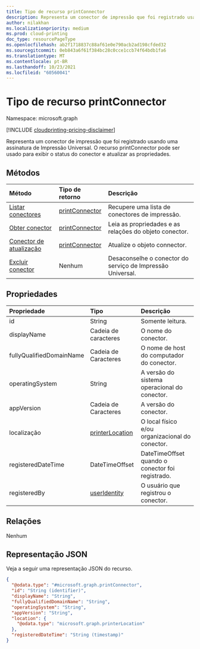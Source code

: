 ```yaml
---
title: Tipo de recurso printConnector
description: Representa um conector de impressão que foi registrado usando uma assinatura de Impressão Universal. O recurso printConnector pode ser usado para exibir o status do conector e atualizar as propriedades.
author: nilakhan
ms.localizationpriority: medium
ms.prod: cloud-printing
doc_type: resourcePageType
ms.openlocfilehash: ab2f1718837c88af61e0e790acb2ad198cfded32
ms.sourcegitcommit: 0eb843a6f61f384bc28c0cce1ccb74f64bdb1fa6
ms.translationtype: MT
ms.contentlocale: pt-BR
ms.lasthandoff: 10/23/2021
ms.locfileid: "60560041"
---
```

# <a name="printconnector-resource-type"></a>Tipo de recurso printConnector

Namespace: microsoft.graph

[!INCLUDE [cloudprinting-pricing-disclaimer](../../includes/cloudprinting-pricing-disclaimer.md)]

Representa um conector de impressão que foi registrado usando uma assinatura de Impressão Universal. O recurso printConnector pode ser usado para exibir o status do conector e atualizar as propriedades.

## <a name="methods"></a>Métodos
|Método|Tipo de retorno|Descrição|
|:---|:---|:---|
| [Listar conectores](../api/print-list-connectors.md) | [printConnector](printconnector.md) | Recupere uma lista de conectores de impressão. |
| [Obter conector](../api/printconnector-get.md) | [printConnector](printconnector.md) | Leia as propriedades e as relações do objeto conector. |
| [Conector de atualização](../api/printconnector-update.md) | [printConnector](printconnector.md) | Atualize o objeto connector. |
| [Excluir conector](../api/printconnector-delete.md) | Nenhum | Desaconselhe o conector do serviço de Impressão Universal. |

## <a name="properties"></a>Propriedades
|Propriedade|Tipo|Descrição|
|:---|:---|:---|
|id|String| Somente leitura.|
|displayName|Cadeia de caracteres|O nome do conector.|
|fullyQualifiedDomainName|Cadeia de Caracteres|O nome de host do computador do conector.|
|operatingSystem|String|A versão do sistema operacional do conector.|
|appVersion|Cadeia de Caracteres|A versão do conector.|
|localização|[printerLocation](printerlocation.md)|O local físico e/ou organizacional do conector.|
|registeredDateTime|DateTimeOffset|DateTimeOffset quando o conector foi registrado.|
|registeredBy|[userIdentity](useridentity.md)|O usuário que registrou o conector.|

## <a name="relationships"></a>Relações
Nenhum

## <a name="json-representation"></a>Representação JSON
Veja a seguir uma representação JSON do recurso.
<!-- {
  "blockType": "resource",
  "keyProperty": "id",
  "@odata.type": "microsoft.graph.printConnector",
  "openType": false
}
-->
``` json
{
  "@odata.type": "#microsoft.graph.printConnector",
  "id": "String (identifier)",
  "displayName": "String",
  "fullyQualifiedDomainName": "String",
  "operatingSystem": "String",
  "appVersion": "String",
  "location": {
    "@odata.type": "microsoft.graph.printerLocation"
  },
  "registeredDateTime": "String (timestamp)"
}
```
